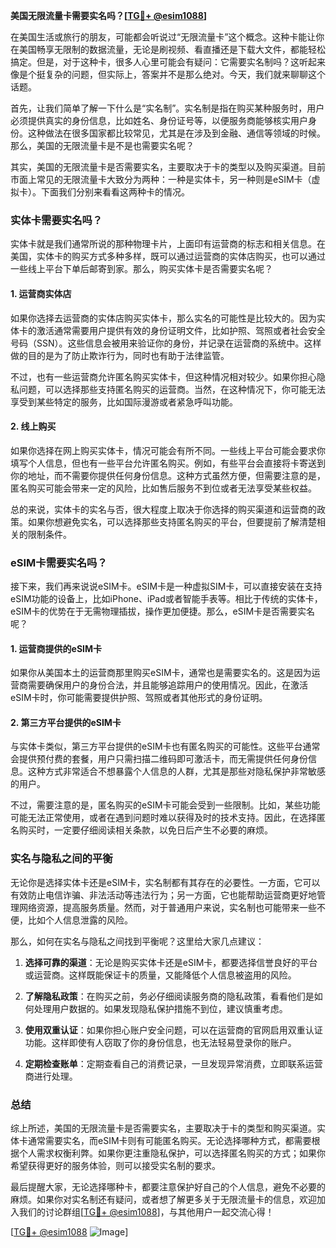 **美国无限流量卡需要实名吗？[[TG💪+ @esim1088](https://t.me/s/esim1088)]**

在美国生活或旅行的朋友，可能都会听说过“无限流量卡”这个概念。这种卡能让你在美国畅享无限制的数据流量，无论是刷视频、看直播还是下载大文件，都能轻松搞定。但是，对于这种卡，很多人心里可能会有疑问：它需要实名制吗？这听起来像是个挺复杂的问题，但实际上，答案并不是那么绝对。今天，我们就来聊聊这个话题。

首先，让我们简单了解一下什么是“实名制”。实名制是指在购买某种服务时，用户必须提供真实的身份信息，比如姓名、身份证号等，以便服务商能够核实用户身份。这种做法在很多国家都比较常见，尤其是在涉及到金融、通信等领域的时候。那么，美国的无限流量卡是不是也需要实名呢？

其实，美国的无限流量卡是否需要实名，主要取决于卡的类型以及购买渠道。目前市面上常见的无限流量卡大致分为两种：一种是实体卡，另一种则是eSIM卡（虚拟卡）。下面我们分别来看看这两种卡的情况。

### 实体卡需要实名吗？

实体卡就是我们通常所说的那种物理卡片，上面印有运营商的标志和相关信息。在美国，实体卡的购买方式多种多样，既可以通过运营商的实体店购买，也可以通过一些线上平台下单后邮寄到家。那么，购买实体卡是否需要实名呢？

#### 1. **运营商实体店**
如果你选择去运营商的实体店购买实体卡，那么实名的可能性是比较大的。因为实体卡的激活通常需要用户提供有效的身份证明文件，比如护照、驾照或者社会安全号码（SSN）。这些信息会被用来验证你的身份，并记录在运营商的系统中。这样做的目的是为了防止欺诈行为，同时也有助于法律监管。

不过，也有一些运营商允许匿名购买实体卡，但这种情况相对较少。如果你担心隐私问题，可以选择那些支持匿名购买的运营商。当然，在这种情况下，你可能无法享受到某些特定的服务，比如国际漫游或者紧急呼叫功能。

#### 2. **线上购买**
如果你选择在网上购买实体卡，情况可能会有所不同。一些线上平台可能会要求你填写个人信息，但也有一些平台允许匿名购买。例如，有些平台会直接将卡寄送到你的地址，而不需要你提供任何身份信息。这种方式虽然方便，但需要注意的是，匿名购买可能会带来一定的风险，比如售后服务不到位或者无法享受某些权益。

总的来说，实体卡的实名与否，很大程度上取决于你选择的购买渠道和运营商的政策。如果你想避免实名，可以选择那些支持匿名购买的平台，但要提前了解清楚相关的限制条件。

### eSIM卡需要实名吗？

接下来，我们再来说说eSIM卡。eSIM卡是一种虚拟SIM卡，可以直接安装在支持eSIM功能的设备上，比如iPhone、iPad或者智能手表等。相比于传统的实体卡，eSIM卡的优势在于无需物理插拔，操作更加便捷。那么，eSIM卡是否需要实名呢？

#### 1. **运营商提供的eSIM卡**
如果你从美国本土的运营商那里购买eSIM卡，通常也是需要实名的。这是因为运营商需要确保用户的身份合法，并且能够追踪用户的使用情况。因此，在激活eSIM卡时，你可能需要提供护照、驾照或者其他形式的身份证明。

#### 2. **第三方平台提供的eSIM卡**
与实体卡类似，第三方平台提供的eSIM卡也有匿名购买的可能性。这些平台通常会提供预付费的套餐，用户只需扫描二维码即可激活卡，而无需提供任何身份信息。这种方式非常适合不想暴露个人信息的人群，尤其是那些对隐私保护非常敏感的用户。

不过，需要注意的是，匿名购买的eSIM卡可能会受到一些限制。比如，某些功能可能无法正常使用，或者在遇到问题时难以获得及时的技术支持。因此，在选择匿名购买时，一定要仔细阅读相关条款，以免日后产生不必要的麻烦。

### 实名与隐私之间的平衡

无论你是选择实体卡还是eSIM卡，实名制都有其存在的必要性。一方面，它可以有效防止电信诈骗、非法活动等违法行为；另一方面，它也能帮助运营商更好地管理网络资源，提高服务质量。然而，对于普通用户来说，实名制也可能带来一些不便，比如个人信息泄露的风险。

那么，如何在实名与隐私之间找到平衡呢？这里给大家几点建议：

1. **选择可靠的渠道**：无论是购买实体卡还是eSIM卡，都要选择信誉良好的平台或运营商。这样既能保证卡的质量，又能降低个人信息被盗用的风险。
   
2. **了解隐私政策**：在购买之前，务必仔细阅读服务商的隐私政策，看看他们是如何处理用户数据的。如果发现隐私保护措施不到位，建议慎重考虑。

3. **使用双重认证**：如果你担心账户安全问题，可以在运营商的官网启用双重认证功能。这样即使有人窃取了你的身份信息，也无法轻易登录你的账户。

4. **定期检查账单**：定期查看自己的消费记录，一旦发现异常消费，立即联系运营商进行处理。

### 总结

综上所述，美国的无限流量卡是否需要实名，主要取决于卡的类型和购买渠道。实体卡通常需要实名，而eSIM卡则有可能匿名购买。无论选择哪种方式，都需要根据个人需求权衡利弊。如果你更注重隐私保护，可以选择匿名购买的方式；如果你希望获得更好的服务体验，则可以接受实名制的要求。

最后提醒大家，无论选择哪种卡，都要注意保护好自己的个人信息，避免不必要的麻烦。如果你对实名制还有疑问，或者想了解更多关于无限流量卡的信息，欢迎加入我们的讨论群组[[TG💪+ @esim1088](https://t.me/s/esim1088)]，与其他用户一起交流心得！

[[TG💪+ @esim1088](https://t.me/s/esim1088) ![Image](https://i.postimg.cc/4NQfJmqS/Snipaste-2025-05-13-00-14-12.png)]